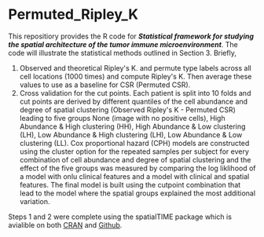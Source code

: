 # Permuted_Ripley_K

This repositiory provides the R code for ***Statistical framework for studying the spatial architecture of the tumor immune microenvironment***. The code will illustrate the statistical methods outlined in Section 3. Briefly, 
  1. Observed and theoretical Ripley's K. and permute type labels across all cell locations (1000 times) and compute Ripley's K. Then average these values to use as a baseline for CSR (Permuted CSR).
  2. Cross validation for the cut points. Each patient is split into 10 folds and cut points are derived by different quantiles of the cell abundance and degree of spatial clustering (Observed Ripley's K - Permuted CSR) leading to five groups None (image with no positive cells), High Abundance & High clustering (HH), High Abundance & Low clustering (LH), Low Abundance & High clustering (LH), Low Abundance & Low clustering (LL). Cox proportional hazard (CPH) models are constructed using the cluster option for the repeated samples per subject for every combination of cell abundance and degree of spatial clustering and the effect of the five groups was measured by comparing the log liklihood of a model with onlu clinical features and a model with clinical and spatial features. The final model is built using the cutpoint combination that lead to the model where the spatial groups explained the most additional variation.   

Steps 1 and 2 were complete using the spatialTIME package which is avialible on both [CRAN](https://cran.r-project.org/web/packages/spatialTIME/index.html) and [Github](https://github.com/FridleyLab/spatialTIME). 
